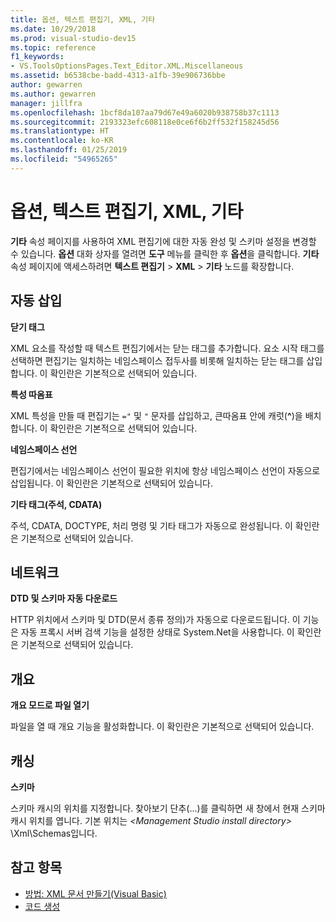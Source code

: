 ```yaml
---
title: 옵션, 텍스트 편집기, XML, 기타
ms.date: 10/29/2018
ms.prod: visual-studio-dev15
ms.topic: reference
f1_keywords:
- VS.ToolsOptionsPages.Text_Editor.XML.Miscellaneous
ms.assetid: b6538cbe-badd-4313-a1fb-39e906736bbe
author: gewarren
ms.author: gewarren
manager: jillfra
ms.openlocfilehash: 1bcf8da107aa79d67e49a6020b938758b37c1113
ms.sourcegitcommit: 2193323efc608118e0ce6f6b2ff532f158245d56
ms.translationtype: HT
ms.contentlocale: ko-KR
ms.lasthandoff: 01/25/2019
ms.locfileid: "54965265"
---
```

# <a name="options-text-editor-xml-miscellaneous"></a>옵션, 텍스트 편집기, XML, 기타

**기타** 속성 페이지를 사용하여 XML 편집기에 대한 자동 완성 및 스키마 설정을 변경할 수 있습니다. **옵션** 대화 상자를 열려면 **도구** 메뉴를 클릭한 후 **옵션**을 클릭합니다. **기타** 속성 페이지에 액세스하려면 **텍스트 편집기** > **XML** > **기타** 노드를 확장합니다.

## <a name="auto-insert"></a>자동 삽입

**닫기 태그**

XML 요소를 작성할 때 텍스트 편집기에서는 닫는 태그를 추가합니다. 요소 시작 태그를 선택하면 편집기는 일치하는 네임스페이스 접두사를 비롯해 일치하는 닫는 태그를 삽입합니다. 이 확인란은 기본적으로 선택되어 있습니다.

**특성 따옴표**

XML 특성을 만들 때 편집기는 `="` 및 `"` 문자를 삽입하고, 큰따옴표 안에 캐럿(**^**)을 배치합니다. 이 확인란은 기본적으로 선택되어 있습니다.

**네임스페이스 선언**

편집기에서는 네임스페이스 선언이 필요한 위치에 항상 네임스페이스 선언이 자동으로 삽입됩니다. 이 확인란은 기본적으로 선택되어 있습니다.

**기타 태그(주석, CDATA)**

주석, CDATA, DOCTYPE, 처리 명령 및 기타 태그가 자동으로 완성됩니다. 이 확인란은 기본적으로 선택되어 있습니다.

## <a name="network"></a>네트워크

**DTD 및 스키마 자동 다운로드**

HTTP 위치에서 스키마 및 DTD(문서 종류 정의)가 자동으로 다운로드됩니다. 이 기능은 자동 프록시 서버 검색 기능을 설정한 상태로 System.Net을 사용합니다. 이 확인란은 기본적으로 선택되어 있습니다.

## <a name="outlining"></a>개요

**개요 모드로 파일 열기**

파일을 열 때 개요 기능을 활성화합니다. 이 확인란은 기본적으로 선택되어 있습니다.

## <a name="caching"></a>캐싱

**스키마**

스키마 캐시의 위치를 지정합니다. 찾아보기 단추(...)를 클릭하면 새 창에서 현재 스키마 캐시 위치를 엽니다. 기본 위치는 *\<Management Studio install directory>* \Xml\Schemas입니다.

## <a name="see-also"></a>참고 항목

- [방법: XML 문서 만들기(Visual Basic)](/dotnet/visual-basic/programming-guide/program-structure/how-to-create-xml-documentation)
- [코드 생성](../code-generation-in-visual-studio.md)